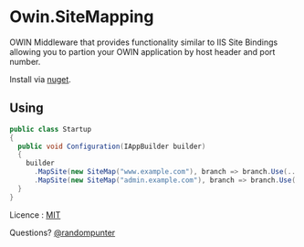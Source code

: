Owin.SiteMapping
===================

OWIN Middleware that provides functionality similar to IIS Site Bindings allowing you to partion your OWIN application by host header and port number.

Install via [nuget].

Using
-

```csharp
public class Startup
{
  public void Configuration(IAppBuilder builder)
  {
    builder
      .MapSite(new SiteMap("www.example.com"), branch => branch.Use(...))
      .MapSite(new SiteMap("admin.example.com"), branch => branch.Use(...));
  }
}
```

Licence : [MIT]

Questions? [@randompunter]

  [nuget]: http://www.nuget.org/packages/Owin.SiteMapping/
  [MIT]: http://opensource.org/licenses/MIT
  [@randompunter]: http://twitter.com/randompunter

